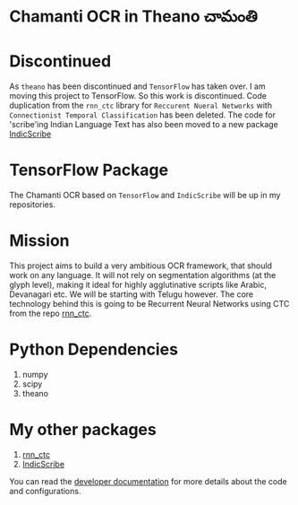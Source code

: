 # Chamanti OCR in Theano చామంతి

# Discontinued
As `theano` has been discontinued and `TensorFlow` has taken over. I am moving this project to 
TensorFlow. So this work is discontinued. Code duplication from the `rnn_ctc` library for 
`Reccurent Nueral Networks` with `Connectionist Temporal Classification` has been deleted.
The code for 'scribe'ing Indian Language Text has also been moved to a new package  
[IndicScribe](https://github.com/rakeshvar/IndicScribe)

# TensorFlow Package
The Chamanti OCR based on `TensorFlow` and `IndicScribe` will be up in my repositories.

# Mission
This project aims to build a very ambitious OCR framework, that should work on any language.
It will not rely on segmentation algorithms (at the glyph level), making it ideal for highly
agglutinative scripts like Arabic, Devanagari etc. We will be starting with Telugu however.
The core technology behind this is going to be Recurrent Neural Networks using CTC from
the repo [rnn_ctc](https://github.com/rakeshvar/rnn_ctc).

# Python Dependencies
1. numpy
1. scipy
2. theano

# My other packages
1. [rnn_ctc](https://github.com/rakeshvar/rnn_ctc)
2. [IndicScribe](https://github.com/rakeshvar/IndicScribe)


You can read the [developer documentation](README_DEVELOPER.md) for more details about the code and configurations.
